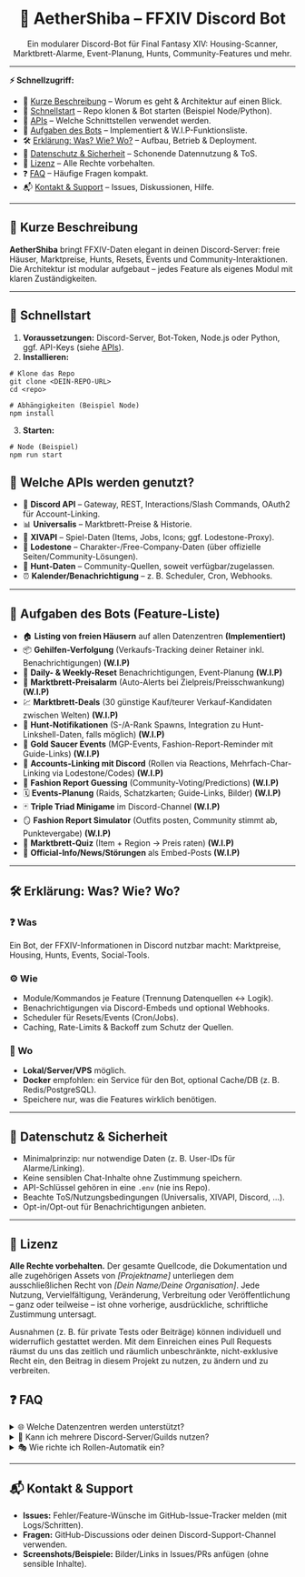 <!-- README for GitHub (pure HTML, no CSS) -->

<h1 align="center">🐾 AetherShiba – FFXIV Discord Bot</h1>

<p align="center">
  Ein modularer Discord-Bot für Final Fantasy XIV: Housing-Scanner, Marktbrett-Alarme, Event-Planung, Hunts, Community-Features und mehr.
</p>

<hr>

<!-- Einfache Pagination / Schnellzugriffe mit Kurzbeschreibung -->
<nav aria-label="Schnellzugriff">
  <p><strong>⚡ Schnellzugriff:</strong></p>
  <ul>
    <li>🧭 <a href="#kurz">Kurze Beschreibung</a> – Worum es geht & Architektur auf einen Blick.</li>
    <li>🚀 <a href="#schnellstart">Schnellstart</a> – Repo klonen & Bot starten (Beispiel Node/Python).</li>
    <li>🔌 <a href="#apis">APIs</a> – Welche Schnittstellen verwendet werden.</li>
    <li>🧩 <a href="#features">Aufgaben des Bots</a> – Implementiert & W.I.P-Funktionsliste.</li>
    <li>🛠️ <a href="#wie-wo">Erklärung: Was? Wie? Wo?</a> – Aufbau, Betrieb & Deployment.</li>
    <li>🔐 <a href="#daten">Datenschutz & Sicherheit</a> – Schonende Datennutzung & ToS.</li>
    <li>📜 <a href="#lizenz">Lizenz</a> – Alle Rechte vorbehalten.</li>
    <li>❓ <a href="#faq">FAQ</a> – Häufige Fragen kompakt.</li>
    <li>📬 <a href="#kontakt">Kontakt & Support</a> – Issues, Diskussionen, Hilfe.</li>
  </ul>
</nav>

<hr>

<h2 id="kurz">🧭 Kurze Beschreibung</h2>
<p>
  <strong>AetherShiba</strong> bringt FFXIV-Daten elegant in deinen Discord-Server: freie Häuser, Marktpreise, Hunts, Resets, Events
  und Community-Interaktionen. Die Architektur ist modular aufgebaut – jedes Feature als eigenes Modul mit klaren Zuständigkeiten.
</p>

<hr>

<h2 id="schnellstart">🚀 Schnellstart</h2>
<ol>
  <li><strong>Voraussetzungen:</strong> Discord-Server, Bot-Token, Node.js oder Python, ggf. API-Keys (siehe <a href="#apis">APIs</a>).</li>
  <li><strong>Installieren:</strong></li>
</ol>

<pre><code># Klone das Repo
git clone &lt;DEIN-REPO-URL&gt;
cd &lt;repo&gt;

# Abhängigkeiten (Beispiel Node)
npm install
</code></pre>

<ol start="3">
  <li><strong>Starten:</strong></li>
</ol>

<pre><code># Node (Beispiel)
npm run start
</code></pre>

<h2 id="apis">🔌 Welche APIs werden genutzt?</h2>
<ul>
  <li>🤖 <strong>Discord API</strong> – Gateway, REST, Interactions/Slash Commands, OAuth2 für Account-Linking.</li>
  <li>📊 <strong>Universalis</strong> – Marktbrett-Preise &amp; Historie.</li>
  <li>🧱 <strong>XIVAPI</strong> – Spiel-Daten (Items, Jobs, Icons; ggf. Lodestone-Proxy).</li>
  <li>🪪 <strong>Lodestone</strong> – Charakter-/Free-Company-Daten (über offizielle Seiten/Community-Lösungen).</li>
  <li>📡 <strong>Hunt-Daten</strong> – Community-Quellen, soweit verfügbar/zugelassen.</li>
  <li>⏰ <strong>Kalender/Benachrichtigung</strong> – z. B. Scheduler, Cron, Webhooks.</li>
</ul>

<hr>

<h2 id="features">🧩 Aufgaben des Bots (Feature-Liste)</h2>
<ul>
  <li>🏠 <strong>Listing von freien Häusern</strong> auf allen Datenzentren <strong>(Implementiert)</strong></li>
  <li>📦 <strong>Gehilfen-Verfolgung</strong> (Verkaufs-Tracking deiner Retainer inkl. Benachrichtigungen) <strong>(W.I.P)</strong></li>
  <li>📆 <strong>Daily- &amp; Weekly-Reset</strong> Benachrichtigungen, Event-Planung <strong>(W.I.P)</strong></li>
  <li>🔔 <strong>Marktbrett-Preisalarm</strong> (Auto-Alerts bei Zielpreis/Preisschwankung) <strong>(W.I.P)</strong></li>
  <li>💹 <strong>Marktbrett-Deals</strong> (30 günstige Kauf/teurer Verkauf-Kandidaten zwischen Welten) <strong>(W.I.P)</strong></li>
  <li>🐉 <strong>Hunt-Notifikationen</strong> (S-/A-Rank Spawns, Integration zu Hunt-Linkshell-Daten, falls möglich) <strong>(W.I.P)</strong></li>
  <li>🎰 <strong>Gold Saucer Events</strong> (MGP-Events, Fashion-Report-Reminder mit Guide-Links) <strong>(W.I.P)</strong></li>
  <li>🔗 <strong>Accounts-Linking mit Discord</strong> (Rollen via Reactions, Mehrfach-Char-Linking via Lodestone/Codes) <strong>(W.I.P)</strong></li>
  <li>👗 <strong>Fashion Report Guessing</strong> (Community-Voting/Predictions) <strong>(W.I.P)</strong></li>
  <li>🗓️ <strong>Events-Planung</strong> (Raids, Schatzkarten; Guide-Links, Bilder) <strong>(W.I.P)</strong></li>
  <li>🃏 <strong>Triple Triad Minigame</strong> im Discord-Channel <strong>(W.I.P)</strong></li>
  <li>🪞 <strong>Fashion Report Simulator</strong> (Outfits posten, Community stimmt ab, Punktevergabe) <strong>(W.I.P)</strong></li>
  <li>🧠 <strong>Marktbrett-Quiz</strong> (Item + Region → Preis raten) <strong>(W.I.P)</strong></li>
  <li>📰 <strong>Official-Info/News/Störungen</strong> als Embed-Posts <strong>(W.I.P)</strong></li>
</ul>

<hr>

<h2 id="wie-wo">🛠️ Erklärung: Was? Wie? Wo?</h2>

<h3>❓ Was</h3>
<p>Ein Bot, der FFXIV-Informationen in Discord nutzbar macht: Marktpreise, Housing, Hunts, Events, Social-Tools.</p>

<h3>⚙️ Wie</h3>
<ul>
  <li>Module/Kommandos je Feature (Trennung Datenquellen ↔ Logik).</li>
  <li>Benachrichtigungen via Discord-Embeds und optional Webhooks.</li>
  <li>Scheduler für Resets/Events (Cron/Jobs).</li>
  <li>Caching, Rate-Limits &amp; Backoff zum Schutz der Quellen.</li>
</ul>

<h3>📍 Wo</h3>
<ul>
  <li><strong>Lokal/Server/VPS</strong> möglich.</li>
  <li><strong>Docker</strong> empfohlen: ein Service für den Bot, optional Cache/DB (z. B. Redis/PostgreSQL).</li>
  <li>Speichere nur, was die Features wirklich benötigen.</li>
</ul>

<hr>

<h2 id="daten">🔐 Datenschutz &amp; Sicherheit</h2>
<ul>
  <li>Minimalprinzip: nur notwendige Daten (z. B. User-IDs für Alarme/Linking).</li>
  <li>Keine sensiblen Chat-Inhalte ohne Zustimmung speichern.</li>
  <li>API-Schlüssel gehören in eine <code>.env</code> (nie ins Repo).</li>
  <li>Beachte ToS/Nutzungsbedingungen (Universalis, XIVAPI, Discord, …).</li>
  <li>Opt-in/Opt-out für Benachrichtigungen anbieten.</li>
</ul>

<hr>

<h2 id="lizenz">📜 Lizenz</h2>
<p><strong>Alle Rechte vorbehalten.</strong> Der gesamte Quellcode, die Dokumentation und alle zugehörigen Assets von <em>[Projektname]</em>
unterliegen dem ausschließlichen Recht von <em>[Dein Name/Deine Organisation]</em>. Jede Nutzung, Vervielfältigung, Veränderung,
Verbreitung oder Veröffentlichung – ganz oder teilweise – ist ohne vorherige, ausdrückliche, schriftliche Zustimmung untersagt.</p>
<p>Ausnahmen (z. B. für private Tests oder Beiträge) können individuell und widerruflich gestattet werden.
Mit dem Einreichen eines Pull Requests räumst du uns das zeitlich und räumlich unbeschränkte, nicht-exklusive Recht ein,
den Beitrag in diesem Projekt zu nutzen, zu ändern und zu verbreiten.</p>

<h2 id="faq">❓ FAQ</h2>
<details>
  <summary>🌐 Welche Datenzentren werden unterstützt?</summary>
  <p>Alle öffentlichen Datenzentren, sofern die genutzten APIs diese abdecken. Standard-DC kann projektspezifisch gesetzt werden.</p>
</details>
<details>
  <summary>🏰 Kann ich mehrere Discord-Server/Guilds nutzen?</summary>
  <p>Ja – der Bot kann für mehrere Guilds bereitgestellt werden.</p>
</details>
<details>
  <summary>🎭 Wie richte ich Rollen-Automatik ein?</summary>
  <p>Account-Linking aktivieren, Reactions konfigurieren und Mapping (z. B. Tank/Healer/DPS) definieren.</p>
</details>

<hr>

<h2 id="kontakt">📬 Kontakt &amp; Support</h2>
<ul>
  <li><strong>Issues:</strong> Fehler/Feature-Wünsche im GitHub-Issue-Tracker melden (mit Logs/Schritten).</li>
  <li><strong>Fragen:</strong> GitHub-Discussions oder deinen Discord-Support-Channel verwenden.</li>
  <li><strong>Screenshots/Beispiele:</strong> Bilder/Links in Issues/PRs anfügen (ohne sensible Inhalte).</li>
</ul>
